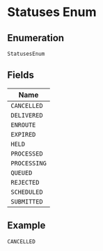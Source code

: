 
# Statuses Enum

## Enumeration

`StatusesEnum`

## Fields

| Name |
|  --- |
| `CANCELLED` |
| `DELIVERED` |
| `ENROUTE` |
| `EXPIRED` |
| `HELD` |
| `PROCESSED` |
| `PROCESSING` |
| `QUEUED` |
| `REJECTED` |
| `SCHEDULED` |
| `SUBMITTED` |

## Example

```
CANCELLED
```

